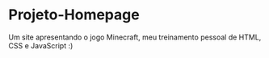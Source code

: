# Projeto-Homepage
Um site apresentando o jogo Minecraft, meu treinamento pessoal de HTML, CSS e JavaScript :)

